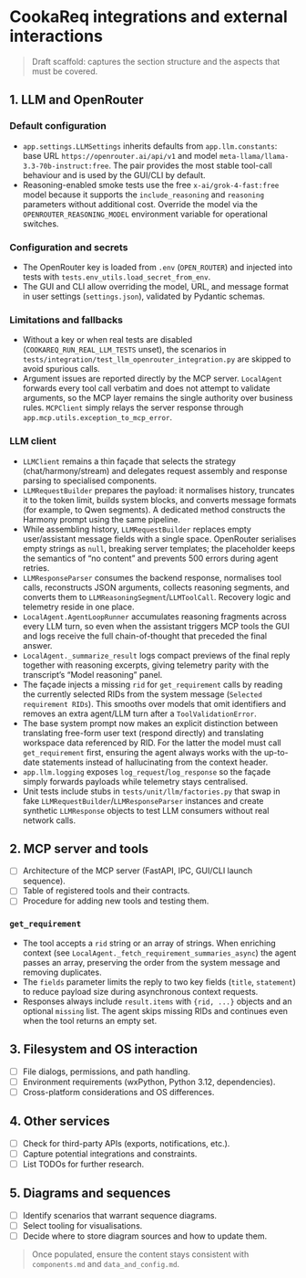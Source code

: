 # CookaReq integrations and external interactions

> Draft scaffold: captures the section structure and the aspects that must be covered.

## 1. LLM and OpenRouter

### Default configuration
- `app.settings.LLMSettings` inherits defaults from `app.llm.constants`: base URL `https://openrouter.ai/api/v1` and model `meta-llama/llama-3.3-70b-instruct:free`. The pair provides the most stable tool-call behaviour and is used by the GUI/CLI by default.
- Reasoning-enabled smoke tests use the free `x-ai/grok-4-fast:free` model because it supports the `include_reasoning` and `reasoning` parameters without additional cost. Override the model via the `OPENROUTER_REASONING_MODEL` environment variable for operational switches.

### Configuration and secrets
- The OpenRouter key is loaded from `.env` (`OPEN_ROUTER`) and injected into tests with `tests.env_utils.load_secret_from_env`.
- The GUI and CLI allow overriding the model, URL, and message format in user settings (`settings.json`), validated by Pydantic schemas.

### Limitations and fallbacks
- Without a key or when real tests are disabled (`COOKAREQ_RUN_REAL_LLM_TESTS` unset), the scenarios in `tests/integration/test_llm_openrouter_integration.py` are skipped to avoid spurious calls.
- Argument issues are reported directly by the MCP server. `LocalAgent` forwards
  every tool call verbatim and does not attempt to validate arguments, so the
  MCP layer remains the single authority over business rules. `MCPClient`
  simply relays the server response through `app.mcp.utils.exception_to_mcp_error`.

### LLM client
- `LLMClient` remains a thin façade that selects the strategy (chat/harmony/stream) and delegates request assembly and response parsing to specialised components.
- `LLMRequestBuilder` prepares the payload: it normalises history, truncates it to the token limit, builds system blocks, and converts message formats (for example, to Qwen segments). A dedicated method constructs the Harmony prompt using the same pipeline.
- While assembling history, `LLMRequestBuilder` replaces empty user/assistant message fields with a single space. OpenRouter serialises empty strings as `null`, breaking server templates; the placeholder keeps the semantics of “no content” and prevents 500 errors during agent retries.
- `LLMResponseParser` consumes the backend response, normalises tool calls, reconstructs JSON arguments, collects reasoning segments, and converts them to `LLMReasoningSegment`/`LLMToolCall`. Recovery logic and telemetry reside in one place.
- `LocalAgent.AgentLoopRunner` accumulates reasoning fragments across every LLM turn, so even when the assistant triggers MCP tools the GUI and logs receive the full chain-of-thought that preceded the final answer.
- `LocalAgent._summarize_result` logs compact previews of the final reply together with reasoning excerpts, giving telemetry parity with the transcript’s “Model reasoning” panel.
- The façade injects a missing `rid` for `get_requirement` calls by reading the currently selected RIDs from the system message (`Selected requirement RIDs`). This smooths over models that omit identifiers and removes an extra agent/LLM turn after a `ToolValidationError`.
- The base system prompt now makes an explicit distinction between translating free-form user text (respond directly) and translating workspace data referenced by RID. For the latter the model must call `get_requirement` first, ensuring the agent always works with the up-to-date statements instead of hallucinating from the context header.
- `app.llm.logging` exposes `log_request`/`log_response` so the façade simply forwards payloads while telemetry stays centralised.
- Unit tests include stubs in `tests/unit/llm/factories.py` that swap in fake `LLMRequestBuilder`/`LLMResponseParser` instances and create synthetic `LLMResponse` objects to test LLM consumers without real network calls.

## 2. MCP server and tools
- [ ] Architecture of the MCP server (FastAPI, IPC, GUI/CLI launch sequence).
- [ ] Table of registered tools and their contracts.
- [ ] Procedure for adding new tools and testing them.

### `get_requirement`

- The tool accepts a `rid` string or an array of strings. When enriching context (see `LocalAgent._fetch_requirement_summaries_async`) the agent passes an array, preserving the order from the system message and removing duplicates.
- The `fields` parameter limits the reply to two key fields (`title`, `statement`) to reduce payload size during asynchronous context requests.
- Responses always include `result.items` with `{rid, ...}` objects and an optional `missing` list. The agent skips missing RIDs and continues even when the tool returns an empty set.

## 3. Filesystem and OS interaction
- [ ] File dialogs, permissions, and path handling.
- [ ] Environment requirements (wxPython, Python 3.12, dependencies).
- [ ] Cross-platform considerations and OS differences.

## 4. Other services
- [ ] Check for third-party APIs (exports, notifications, etc.).
- [ ] Capture potential integrations and constraints.
- [ ] List TODOs for further research.

## 5. Diagrams and sequences
- [ ] Identify scenarios that warrant sequence diagrams.
- [ ] Select tooling for visualisations.
- [ ] Decide where to store diagram sources and how to update them.

> Once populated, ensure the content stays consistent with `components.md` and `data_and_config.md`.
